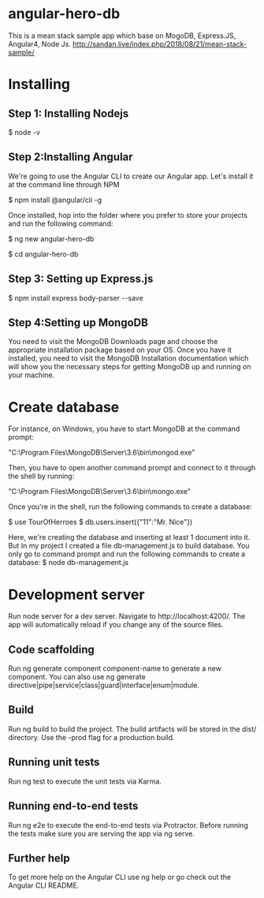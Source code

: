# angular-hero-db
This is a mean stack sample app which base on MogoDB, Express.JS, Angular4, Node Js.
http://sandan.live/index.php/2018/08/21/mean-stack-sample/
# Installing

## Step 1: Installing Nodejs

$ node -v

## Step 2:Installing Angular

We're going to use the Angular CLI to create our Angular app. Let's install it at the command line through NPM

$ npm install @angular/cli -g

Once installed, hop into the folder where you prefer to store your projects and run the following command:

$ ng new angular-hero-db

$ cd angular-hero-db

## Step 3: Setting up Express.js

$ npm install express body-parser --save

## Step 4:Setting up MongoDB

You need to visit the MongoDB Downloads page and choose the appropriate installation package based on your OS. Once you have it installed, you need to visit the MongoDB Installation documentation which will show you the necessary steps for getting MongoDB up and running on your machine.
# Create database
For instance, on Windows, you have to start MongoDB at the command prompt:

"C:\Program Files\MongoDB\Server\3.6\bin\mongod.exe"

Then, you have to open another command prompt and connect to it through the shell by running:

"C:\Program Files\MongoDB\Server\3.6\bin\mongo.exe"

Once you're in the shell, run the following commands to create a database:

$ use TourOfHerroes
$ db.users.insert({"11":"Mr. Nice"})

Here, we're creating the database and inserting at least 1 document into it.
But In my project I created a file db-management.js  to build database. You only go to command prompt and run the following commands to create a database:
$ node db-management.js
 
# Development server
Run node server for a dev server. Navigate to http://localhost:4200/. The app will automatically reload if you change any of the source files.

## Code scaffolding
Run ng generate component component-name to generate a new component. You can also use ng generate directive|pipe|service|class|guard|interface|enum|module.

## Build
Run ng build to build the project. The build artifacts will be stored in the dist/ directory. Use the -prod flag for a production build.

## Running unit tests
Run ng test to execute the unit tests via Karma.

## Running end-to-end tests
Run ng e2e to execute the end-to-end tests via Protractor. Before running the tests make sure you are serving the app via ng serve.

## Further help
To get more help on the Angular CLI use ng help or go check out the Angular CLI README.
